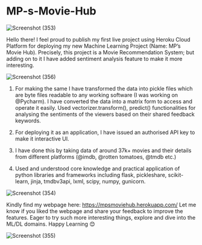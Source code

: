 # MP-s-Movie-Hub
![Screenshot (353)](https://user-images.githubusercontent.com/91378825/196654997-aec66f33-bfe7-4d87-9329-20a7903c17e9.png)

Hello there! I feel proud to publish my first live project using Heroku Cloud Platform for deploying my new Machine Learning Project (Name: MP’s Movie Hub). Precisely, this project is a Movie Recommendation System; but adding on to it I have added sentiment analysis feature to make it more interesting.

![Screenshot (356)](https://user-images.githubusercontent.com/91378825/196655054-31268194-8bae-47d1-8a9e-cf75f2d676a7.png)

1) For making the same I have transformed the data into pickle files which are byte files readable to any working software (I was working on @Pycharm). I have converted the data into a matrix form to access and operate it easily. Used vectorizer.transform(), predict() functionalities for analysing the sentiments of the viewers based on their shared feedback keywords.

2) For deploying it as an application, I have issued an authorised API key to make it interactive UI.

3) I have done this by taking data of around 37k+ movies and their details from different platforms (@imdb, @rotten tomatoes, @tmdb etc.) 

4) Used and understood core knowledge and practical application of python libraries and frameworks including flask, pickleshare, scikit-learn,  jinja, tmdbv3api, lxml, scipy, numpy, gunicorn. 

![Screenshot (354)](https://user-images.githubusercontent.com/91378825/196654901-602164ea-d4d9-4eae-8739-fdd1d99cb043.png)

Kindly find my webpage here: https://mpsmoviehub.herokuapp.com/
Let me know if you liked the webpage and share your feedback to improve the features.
Eager to try such more interesting things, explore and dive into the ML/DL domains.
Happy Learning 😊

![Screenshot (355)](https://user-images.githubusercontent.com/91378825/196654956-e5d1b78e-6815-43d2-8193-12fa006ed19b.png)
